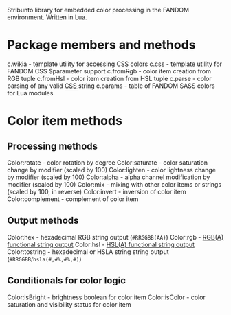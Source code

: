 Stribunto library for embedded color processing in the FANDOM environment. Written in Lua.

# Package members and methods
c.wikia - template utility for accessing CSS colors
c.css - template utility for FANDOM CSS $parameter support
c.fromRgb - color item creation from RGB tuple
c.fromHsl - color item creation from HSL tuple
c.parse - color parsing of any valid [CSS <color>](https://developer.mozilla.org/en-US/docs/Web/CSS/color_value) string
c.params - table of FANDOM SASS colors for Lua modules

# Color item methods
## Processing methods
Color:rotate - color rotation by degree
Color:saturate - color saturation change by modifier (scaled by 100)
Color:lighten - color lightness change by modifier (scaled by 100)
Color:alpha - alpha channel modification by modifier (scaled by 100)
Color:mix - mixing with other color items or strings (scaled by 100, in reverse)
Color:invert - inversion of color item
Color:complement - complement of color item
## Output methods
Color:hex - hexadecimal RGB string output (`#RRGGBB(AA)`)
Color:rgb - [RGB(A) functional string output](https://developer.mozilla.org/en-US/docs/Web/CSS/color_value#rgb()_and_rgba())
Color:hsl - [HSL(A) functional string output](https://developer.mozilla.org/en-US/docs/Web/CSS/color_value#hsl()_and_hsla())
Color:tostring - hexadecimal or HSLA string string output (`#RRGGBB`/`hsla(#,#%,#%,#)`)
## Conditionals for color logic
Color:isBright - brightness boolean for color item
Color:isColor - color saturation and visibility status for color item